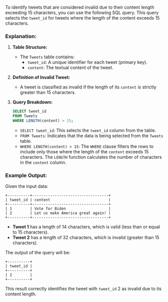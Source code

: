 To identify tweets that are considered invalid due to their content length exceeding 15 characters, you can use the following SQL query. This query selects the `tweet_id` for tweets where the length of the content exceeds 15 characters.

### Explanation:

1. **Table Structure:**
   - The `Tweets` table contains:
     - `tweet_id`: A unique identifier for each tweet (primary key).
     - `content`: The textual content of the tweet.

2. **Definition of Invalid Tweet:**
   - A tweet is classified as invalid if the length of its `content` is strictly greater than 15 characters.

3. **Query Breakdown:**

   ```sql
   SELECT tweet_id
   FROM Tweets
   WHERE LENGTH(content) > 15;
   ```

   - `SELECT tweet_id`: This selects the `tweet_id` column from the table.
   - `FROM Tweets`: Indicates that the data is being selected from the `Tweets` table.
   - `WHERE LENGTH(content) > 15`: The `WHERE` clause filters the rows to include only those where the length of the `content` exceeds 15 characters. The `LENGTH` function calculates the number of characters in the `content` column.

### Example Output:

Given the input data:

```
+----------+----------------------------------+
| tweet_id | content                          |
+----------+----------------------------------+
| 1        | Vote for Biden                   |
| 2        | Let us make America great again! |
+----------+----------------------------------+
```

- **Tweet 1** has a length of 14 characters, which is valid (less than or equal to 15 characters).
- **Tweet 2** has a length of 32 characters, which is invalid (greater than 15 characters).

The output of the query will be:

```
+----------+
| tweet_id |
+----------+
| 2        |
+----------+
```

This result correctly identifies the tweet with `tweet_id` 2 as invalid due to its content length.